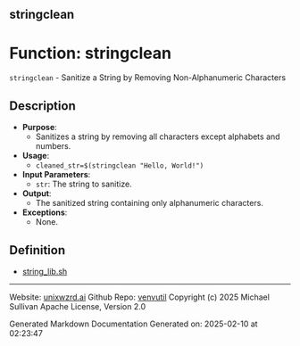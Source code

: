 ## stringclean
# Function: stringclean
`stringclean` - Sanitize a String by Removing Non-Alphanumeric Characters
## Description
- **Purpose**:
  - Sanitizes a string by removing all characters except alphabets and numbers.
- **Usage**: 
  - `cleaned_str=$(stringclean "Hello, World!")`
- **Input Parameters**: 
  - `str`: The string to sanitize.
- **Output**: 
  - The sanitized string containing only alphanumeric characters.
- **Exceptions**: 
  - None.

## Definition 

* [string_lib.sh](../string_lib_sh.md)
---

Website: [unixwzrd.ai](https://unixwzrd.ai)
Github Repo: [venvutil](https://github.com/unixwzrd/venvutil)
Copyright (c) 2025 Michael Sullivan
Apache License, Version 2.0

Generated Markdown Documentation
Generated on: 2025-02-10 at 02:23:47
